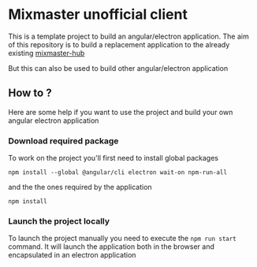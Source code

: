 # Mixmaster unofficial client

This is a template project to build an angular/electron application. The aim of this repository is to build a replacement application to the already existing [mixmaster-hub](https://github.com/mixmaster-app/mixmaster-hub)

But this can also be used to build other angular/electron application

## How to ?

Here are some help if you want to use the project and build your own angular electron application

### Download required package

To work on the project you'll first need to install global packages

```shell
npm install --global @angular/cli electron wait-on npm-run-all
```

and the the ones required by the application

```
npm install
```

### Launch the project locally

To launch the project manually you need to execute the `npm run start` command. It will launch the application both in the browser and encapsulated in an electron application

